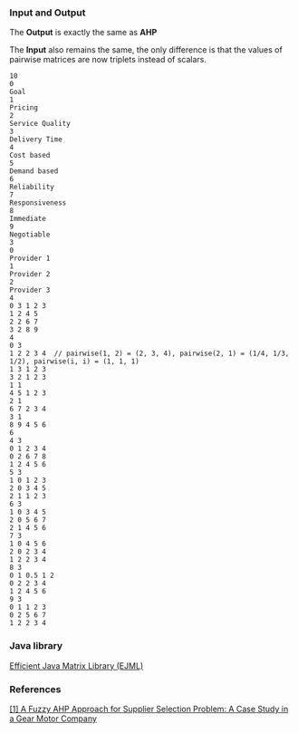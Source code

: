 ### Input and Output

The **Output** is exactly the same as **AHP**

The **Input** also remains the same, the only difference is that the values of pairwise matrices are now triplets instead of scalars.

```
10
0
Goal
1
Pricing
2
Service Quality
3
Delivery Time
4
Cost based
5
Demand based
6
Reliability
7
Responsiveness
8
Immediate
9
Negotiable
3
0
Provider 1
1
Provider 2
2
Provider 3
4
0 3 1 2 3
1 2 4 5
2 2 6 7
3 2 8 9
4
0 3
1 2 2 3 4  // pairwise(1, 2) = (2, 3, 4), pairwise(2, 1) = (1/4, 1/3, 1/2), pairwise(i, i) = (1, 1, 1)
1 3 1 2 3
3 2 1 2 3
1 1
4 5 1 2 3
2 1
6 7 2 3 4
3 1
8 9 4 5 6
6
4 3
0 1 2 3 4
0 2 6 7 8
1 2 4 5 6
5 3
1 0 1 2 3
2 0 3 4 5
2 1 1 2 3
6 3
1 0 3 4 5
2 0 5 6 7
2 1 4 5 6
7 3
1 0 4 5 6
2 0 2 3 4
1 2 2 3 4
8 3
0 1 0.5 1 2
0 2 2 3 4
1 2 4 5 6
9 3
0 1 1 2 3
0 2 5 6 7
1 2 2 3 4
```

### Java library

[Efficient Java Matrix Library (EJML)](http://ejml.org)

### References

[[1] A Fuzzy AHP Approach for Supplier Selection Problem: A Case Study in a Gear Motor Company](https://arxiv.org/abs/1311.2886)
